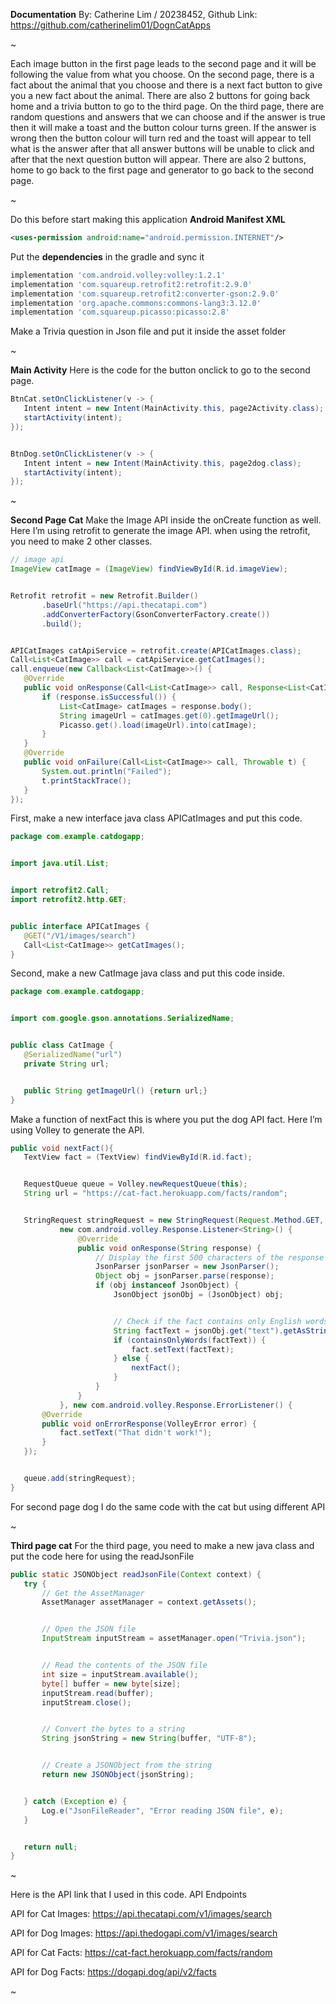 **Documentation**
By: Catherine Lim / 20238452,
Github Link: https://github.com/catherinelim01/DognCatApps

~

Each image button in the first page leads to the second page and it will be following the value from what you choose. On the second page, there is a fact about the animal that you choose and there is a next fact button to give you a new fact about the animal. There are also 2 buttons for going back home and a trivia button to go to the third page. On the third page, there are random questions and answers that we can choose and if the answer is true then it will make a toast and the button colour turns green. If the answer is wrong then the button colour will turn red and the toast will appear to tell what is the answer after that all answer buttons will be unable to click and after that the next question button will appear. There are also 2 buttons, home to go back to the first page and generator to go back to the second page.

~

Do this before start making this application
**Android Manifest XML**
```xml
<uses-permission android:name="android.permission.INTERNET"/>
```
Put the **dependencies** in the gradle and sync it
```groovy
implementation 'com.android.volley:volley:1.2.1'
implementation 'com.squareup.retrofit2:retrofit:2.9.0'
implementation 'com.squareup.retrofit2:converter-gson:2.9.0'
implementation 'org.apache.commons:commons-lang3:3.12.0'
implementation 'com.squareup.picasso:picasso:2.8'
```
Make a Trivia question in Json file and put it inside the asset folder

~

**Main Activity**
Here is the code for the button onclick to go to the second page.
```java
BtnCat.setOnClickListener(v -> {
   Intent intent = new Intent(MainActivity.this, page2Activity.class);
   startActivity(intent);
});


BtnDog.setOnClickListener(v -> {
   Intent intent = new Intent(MainActivity.this, page2dog.class);
   startActivity(intent);
});
```

~

**Second Page Cat**
Make the Image API inside the onCreate function as well. Here I’m using retrofit to generate the image API. when using the retrofit, you need to make 2 other classes.
```java
// image api
ImageView catImage = (ImageView) findViewById(R.id.imageView);


Retrofit retrofit = new Retrofit.Builder()
       .baseUrl("https://api.thecatapi.com")
       .addConverterFactory(GsonConverterFactory.create())
       .build();


APICatImages catApiService = retrofit.create(APICatImages.class);
Call<List<CatImage>> call = catApiService.getCatImages();
call.enqueue(new Callback<List<CatImage>>() {
   @Override
   public void onResponse(Call<List<CatImage>> call, Response<List<CatImage>> response) {
       if (response.isSuccessful()) {
           List<CatImage> catImages = response.body();
           String imageUrl = catImages.get(0).getImageUrl();
           Picasso.get().load(imageUrl).into(catImage);
       }
   }
   @Override
   public void onFailure(Call<List<CatImage>> call, Throwable t) {
       System.out.println("Failed");
       t.printStackTrace();
   }
});
```
First, make a new interface java class APICatImages and put this code.
```java
package com.example.catdogapp;


import java.util.List;


import retrofit2.Call;
import retrofit2.http.GET;


public interface APICatImages {
   @GET("/V1/images/search")
   Call<List<CatImage>> getCatImages();
}
```
Second, make a new CatImage java class and put this code inside.
```java
package com.example.catdogapp;


import com.google.gson.annotations.SerializedName;


public class CatImage {
   @SerializedName("url")
   private String url;


   public String getImageUrl() {return url;}
}
```
Make a function of nextFact this is where you put the dog API fact. Here I’m using Volley to generate the API.
```java
public void nextFact(){
   TextView fact = (TextView) findViewById(R.id.fact);


   RequestQueue queue = Volley.newRequestQueue(this);
   String url = "https://cat-fact.herokuapp.com/facts/random";


   StringRequest stringRequest = new StringRequest(Request.Method.GET, url,
           new com.android.volley.Response.Listener<String>() {
               @Override
               public void onResponse(String response) {
                   // Display the first 500 characters of the response string.
                   JsonParser jsonParser = new JsonParser();
                   Object obj = jsonParser.parse(response);
                   if (obj instanceof JsonObject) {
                       JsonObject jsonObj = (JsonObject) obj;


                       // Check if the fact contains only English words and no numbers
                       String factText = jsonObj.get("text").getAsString();
                       if (containsOnlyWords(factText)) {
                           fact.setText(factText);
                       } else {
                           nextFact();
                       }
                   }
               }
           }, new com.android.volley.Response.ErrorListener() {
       @Override
       public void onErrorResponse(VolleyError error) {
           fact.setText("That didn't work!");
       }
   });


   queue.add(stringRequest);
}
```
For second page dog I do the same code with the cat but using different API

~

**Third page cat**
For the third page, you need to make a new java class and put the code here for using the readJsonFile
```java
public static JSONObject readJsonFile(Context context) {
   try {
       // Get the AssetManager
       AssetManager assetManager = context.getAssets();


       // Open the JSON file
       InputStream inputStream = assetManager.open("Trivia.json");


       // Read the contents of the JSON file
       int size = inputStream.available();
       byte[] buffer = new byte[size];
       inputStream.read(buffer);
       inputStream.close();


       // Convert the bytes to a string
       String jsonString = new String(buffer, "UTF-8");


       // Create a JSONObject from the string
       return new JSONObject(jsonString);


   } catch (Exception e) {
       Log.e("JsonFileReader", "Error reading JSON file", e);
   }


   return null;
}

```
~

Here is the API link that I used in this code. API Endpoints

API for Cat Images:
https://api.thecatapi.com/v1/images/search

API for Dog Images:
https://api.thedogapi.com/v1/images/search

API for Cat Facts:
https://cat-fact.herokuapp.com/facts/random

API for Dog Facts:
https://dogapi.dog/api/v2/facts

~


